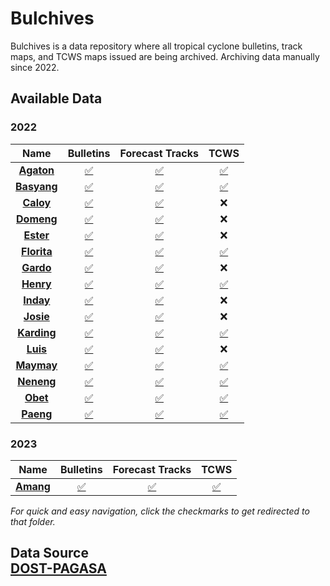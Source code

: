 # Bulchives
Bulchives is a data repository where all tropical cyclone bulletins, track maps, and TCWS maps issued are being archived. Archiving data manually since 2022.

## Available Data
### 2022
| **Name** | **Bulletins** | **Forecast Tracks** | **TCWS** |
|:--------:|:-------------:|:-------------------:|:--------:|
|  **[Agaton](/2022/Agaton)**  |       [✅](/2022/Agaton/Bulletins)       |          [✅](/2022/Agaton/Tracks)          |     [✅](/2022/Agaton/TCWS)    |
|  **[Basyang](/2022/Basyang)** |       [✅](/2022/Basyang/Bulletins)       |          [✅](/2022/Basyang/Tracks)          |     [✅](/2022/Agaton/TCWS)    |
|   **[Caloy](/2022/Caloy)**  |       [✅](/2022/Caloy/Bulletins)       |          [✅](/2022/Caloy/Tracks)          |     ❌    |
|  **[Domeng](/2022/Domeng)**  |       [✅](/2022/Domeng/Bulletins)       |          [✅](/2022/Domeng/Tracks)          |     ❌    |
|  **[Ester](/2022/Ester)**  |       [✅](/2022/Ester/Bulletins)       |          [✅](/2022/Ester/Tracks)          |     ❌    |
|  **[Florita](/2022/Florita)**  |       [✅](/2022/Florita/Bulletins)       |          [✅](/2022/Florita/Tracks)          |     [✅](/2022/Florita/TCWS)    |
|  **[Gardo](/2022/Gardo)**  |       [✅](/2022/Gardo/Bulletins)       |          [✅](/2022/Gardo/Tracks)          |     ❌    |
|  **[Henry](/2022/Henry)**  |       [✅](/2022/Henry/Bulletins)       |          [✅](/2022/Henry/Tracks)          |     [✅](/2022/Henry/TCWS)    |
|  **[Inday](/2022/Inday)**  |       [✅](/2022/Inday/Bulletins)       |          [✅](/2022/Inday/Tracks)          |     ❌    |
|  **[Josie](/2022/Josie)**  |       [✅](/2022/Josie/Bulletins)       |          [✅](/2022/Josie/Tracks)          |     ❌    |
|  **[Karding](/2022/Karding)**  |       [✅](/2022/Karding/Bulletins)       |          [✅](/2022/Karding/Tracks)          |     [✅](/2022/Karding/TCWS)    |
|  **[Luis](/2022/Luis)**  |       [✅](/2022/Luis/Bulletins)       |          [✅](/2022/Luis/Tracks)          |     ❌    |
|  **[Maymay](/2022/Maymay)**  |       [✅](/2022/Maymay/Bulletins)       |          [✅](/2022/Maymay/Tracks)          |     [✅](/2022/Maymay/TCWS)    |
|  **[Neneng](/2022/Neneng)**  |       [✅](/2022/Neneng/Bulletins)       |          [✅](/2022/Neneng/Tracks)          |     [✅](/2022/Neneng/TCWS)    |
|  **[Obet](/2022/Maymay)**  |       [✅](/2022/Obet/Bulletins)       |          [✅](/2022/Obet/Tracks)          |     [✅](/2022/Obet/TCWS)    |
|  **[Paeng](/2022/Maymay)**  |       [✅](/2022/Paeng/Bulletins)       |          [✅](/2022/Paeng/Tracks)          |     [✅](/2022/Paeng/TCWS)    |

### 2023
| **Name** | **Bulletins** | **Forecast Tracks** | **TCWS** |
|:--------:|:-------------:|:-------------------:|:--------:|
|  **[Amang](/2023/Amang)**  |       [✅](/2023/Amang/Bulletins)       |          [✅](/2023/Amang/Tracks)          |     [✅](/2023/Amang/TCWS)    |

*For quick and easy navigation, click the checkmarks to get redirected to that folder.*

## Data Source<br>[DOST-PAGASA](https://www.pagasa.dost.gov.ph/)
